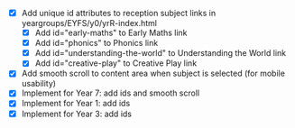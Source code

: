 - [x] Add unique id attributes to reception subject links in yeargroups/EYFS/y0/yrR-index.html
  - [x] Add id="early-maths" to Early Maths link
  - [x] Add id="phonics" to Phonics link
  - [x] Add id="understanding-the-world" to Understanding the World link
  - [x] Add id="creative-play" to Creative Play link
- [x] Add smooth scroll to content area when subject is selected (for mobile usability)
- [x] Implement for Year 7: add ids and smooth scroll
- [x] Implement for Year 1: add ids
- [x] Implement for Year 3: add ids
